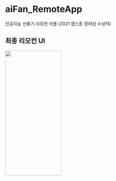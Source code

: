 # aiFan_RemoteApp
인공지능 선풍기 리모컨 어플 (2021 캡스톤 장려상 수상작)

## 최종 리모컨 UI

<img src="https://github.com/da-hye0/aiFan_RemoteApp/assets/60743139/29d2b312-fbcc-4c5f-8001-c40583ccb5d1"  width="180" height="400"/>
